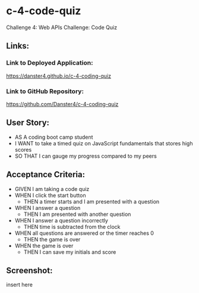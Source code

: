 # c-4-code-quiz
Challenge 4: Web APIs Challenge: Code Quiz

## Links:
### Link to Deployed Application:
https://danster4.github.io/c-4-coding-quiz
### Link to GitHub Repository:
https://github.com/Danster4/c-4-coding-quiz


## User Story:
 - AS A coding boot camp student
 - I WANT to take a timed quiz on JavaScript fundamentals that stores high scores
 - SO THAT I can gauge my progress compared to my peers

 ## Acceptance Criteria:
* GIVEN I am taking a code quiz
* WHEN I click the start button
  * THEN a timer starts and I am presented with a question
* WHEN I answer a question
  * THEN I am presented with another question
* WHEN I answer a question incorrectly
  * THEN time is subtracted from the clock
* WHEN all questions are answered or the timer reaches 0
  * THEN the game is over
* WHEN the game is over
  * THEN I can save my initials and score

## Screenshot:
insert here